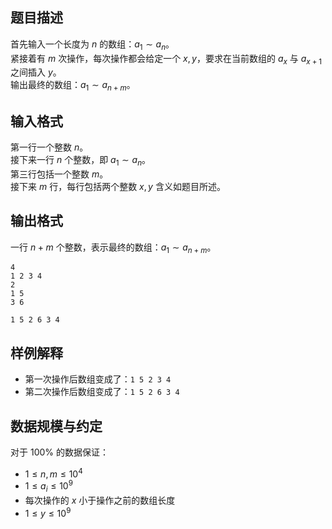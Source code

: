 ## 题目描述

首先输入一个长度为 $n$ 的数组：$a_1\sim a_n$。  
紧接着有 $m$ 次操作，每次操作都会给定一个 $x,y$，要求在当前数组的 $a_x$ 与 $a_{x+1}$ 之间插入 $y$。  
输出最终的数组：$a_1\sim a_{n+m}$。

## 输入格式

第一行一个整数 $n$。  
接下来一行 $n$ 个整数，即 $a_1\sim a_n$。  
第三行包括一个整数 $m$。  
接下来 $m$ 行，每行包括两个整数 $x,y$ 含义如题目所述。

## 输出格式

一行 $n+m$ 个整数，表示最终的数组：$a_1\sim a_{n+m}$。

```input1
4
1 2 3 4
2
1 5
3 6
```

```output1
1 5 2 6 3 4
```

## 样例解释

- 第一次操作后数组变成了：`1 5 2 3 4`
- 第二次操作后数组变成了：`1 5 2 6 3 4`

## 数据规模与约定

对于 $100\%$ 的数据保证：  
- $1 \le n,m \le 10^4$
- $1 \le a_i \le 10^9$
- 每次操作的 $x$ 小于操作之前的数组长度
- $1 \le y \le 10^9$